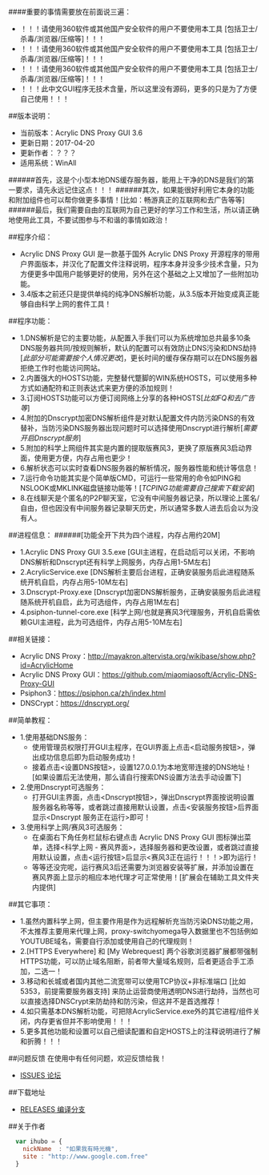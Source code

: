 ####重要的事情需要放在前面说三遍：
* ！！！请使用360软件或其他国产安全软件的用户不要使用本工具 [包括卫士/杀毒/浏览器/压缩等]！！！
* ！！！请使用360软件或其他国产安全软件的用户不要使用本工具 [包括卫士/杀毒/浏览器/压缩等]！！！
* ！！！请使用360软件或其他国产安全软件的用户不要使用本工具 [包括卫士/杀毒/浏览器/压缩等]！！！
* ！！！此中文GUI程序无技术含量，所以这里没有源码，更多的只是为了方便自己使用！！！

##版本说明：
* 当前版本：Acrylic DNS Proxy GUI 3.6
* 更新日期：2017-04-20
* 更新作者：？？？
* 适用系统：WinAll
 

######首先，这是个小型本地DNS缓存服务器，能用上干净的DNS是我们的第一要求，请先永远记住这点！！！
######其次，如果能很好利用它本身的功能和附加组件也可以帮你做更多事情！[比如：畅游真正的互联网和去广告等等]
######最后，我们需要自由的互联网为自己更好的学习工作和生活，所以请正确地使用此工具，不要试图参与不和谐的事情如政治！

##程序介绍：
* Acrylic DNS Proxy GUI 是一款基于国外 Acrylic DNS Proxy 开源程序的带用户界面版本，并汉化了配置文件注释说明，程序本身并没多少技术含量，只为方便更多中国用户能够更好的使用，另外在这个基础之上又增加了一些附加功能。
* 3.4版本之前还只是提供单纯的纯净DNS解析功能，从3.5版本开始变成真正能够自由科学上网的套件工具！

##程序功能：
* 1.DNS解析是它的主要功能，从配置入手我们可以为系统增加总共最多10条DNS服务器共同/按规则解析，默认的配置可以有效防止DNS污染和DNS劫持[*此部分可能需要按个人情况更改*]，更长时间的缓存保存期可以在DNS服务器拒绝工作时也能访问网站。
* 2.内置强大的HOSTS功能，完整替代蹩脚的WIN系统HOSTS，可以使用多种方式如通配符和正则表达式来更方便的添加规则！
* 3.订阅HOSTS功能可以方便订阅网络上分享的各种HOSTS[*比如FQ和去广告等*]
* 4.附加的Dnscrypt加密DNS解析组件是对默认配置文件内防污染DNS的有效替补，当防污染DNS服务器出现问题时可以选择使用Dnscrypt进行解析[*需要开启Dnscrypt服务*]
* 5.附加的科学上网组件其实是内置的提取版赛风3，更换了原版赛风3启动界面，使用更方便，内存占用也更少！
* 6.解析状态可以实时查看DNS服务器的解析情况，服务器性能和统计等信息！
* 7.运行命令功能其实是个简单版CMD，可运行一些常用的命令如PING和NSLOOK或MKLINK磁盘链接功能等！[*TCPING功能需要自己搜索下载安装*]
* 8.在线聊天是个匿名的P2P聊天室，它没有中间服务器记录，所以理论上匿名/自由，但也因没有中间服务器记录聊天历史，所以通常多数人进去后会以为没有人。

##进程信息：
######[功能全开下共为四个进程，内存占用约20M]
* 1.Acrylic DNS Proxy GUI 3.5.exe   [GUI主进程，在启动后可以关闭，不影响DNS解析和Dnscrypt还有科学上网服务，内存占用1-5M左右] 
* 2.AcrylicService.exe   [DNS解析主要后台进程，正确安装服务后此进程随系统开机自启，内存占用5-10M左右]
* 3.Dnscrypt-Proxy.exe   [Dnscrypt加密DNS解析服务，正确安装服务后此进程随系统开机自启，此为可选组件，内存占用1M左右]
* 4.psiphon-tunnel-core.exe   [科学上网/也就是赛风3代理服务，开机自启需依赖GUI主进程，此为可选组件，内存占用5-10M左右]

##相关链接：
* Acrylic DNS Proxy：http://mayakron.altervista.org/wikibase/show.php?id=AcrylicHome
* Acrylic DNS Proxy GUI：https://github.com/miaomiaosoft/Acrylic-DNS-Proxy-GUI
* Psiphon3：https://psiphon.ca/zh/index.html
* DNSCrypt：https://dnscrypt.org/

##简单教程：
* 1.使用基础DNS服务：
  *  使用管理员权限打开GUI主程序，在GUI界面上点击<启动服务按钮>，弹出成功信息后即为启动服务成功！
  *  接着点击<设置DNS按钮>，设置127.0.0.1为本地宽带连接的DNS地址！[如果设置后无法使用，那么请自行搜索DNS设置方法去手动设置下]
* 2.使用Dnscrypt可选服务：
  * 打开GUI主界面，点击<Dnscrypt按钮>，弹出Dnscrypt界面按说明设置服务器名称等等，或者跳过直接用默认设置，点击<安装服务按钮>后界面显示<Dnscrypt 服务正在运行>即可！
* 3.使用科学上网/赛风3可选服务：
  * 在桌面右下角任务栏鼠标右键点击 Acrylic DNS Proxy GUI 图标弹出菜单，选择<科学上网 - 赛风界面>，选择服务器和更改设置，或者跳过直接用默认设置，点击<运行按钮>后显示<赛风3正在运行！！！>即为运行！
  * 等等还没完呢，运行赛风3后还需要为浏览器安装<proxy-switchyomega>等扩展，并添加设置在赛风界面上显示的相应本地代理才可正常使用！[扩展会在辅助工具文件夹内提供]

##其它事项：
 * 1.虽然内置科学上网，但主要作用是作为远程解析充当防污染DNS功能之用，不太推荐主要用来代理上网，proxy-switchyomega导入数据里也不包括例如YOUTUBE域名，需要自行添加或使用自己的代理规则！
 * 2.[HTTPS Everywhere] 和 [My Webrequest] 两个谷歌浏览器扩展都带强制HTTPS功能，可以防止域名阻断，前者带大量域名规则，后者更适合手工添加，二选一！
 * 3.移动和长城或者国内其他二流宽带可以使用TCP协议+非标准端口 [比如5353，前提需要服务器支持] 来防止运营商使用透明DNS进行劫持，当然也可以直接选择DNSCrypt来防劫持和防污染，但这并不是首选推荐！
 * 4.如只需基本DNS解析功能，可把除AcrylicService.exe外的其它进程/组件关闭，内存更省但并不影响使用！！！
 * 5.更多其他功能和设置可以自己细读配置和自定HOSTS上的注释说明进行了解和折腾！！！

##问题反馈
在使用中有任何问题，欢迎反馈给我！
* [ISSUES 论坛](https://github.com/miaomiaosoft/Acrylic-DNS-Proxy-GUI/issues)

##下载地址
 * [RELEASES 编译分支](https://github.com/miaomiaosoft/Acrylic-DNS-Proxy-GUI/releases)

##关于作者
```javascript
  var ihubo = {
    nickName  : "如果我有時光機",
    site : "http://www.google.com.free"
  }
```